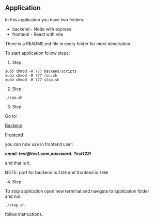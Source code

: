 ## Application

In this application you have two folders:

- backend - Node with express
- frontend - React with vite

There is a README.md file in every folder for more description.

To start application follow steps:

1. Step

```console
sudo chmod -R 777 backend/scripts
sudo chmod -R 777 run.sh
sudo chmod -R 777 stop.sh
```

2. Step

```console
./run.sh
```

3. Step

Go to:

[Backend](http://localhost:3100/api-docs)

[Frontend](http://localhost:3000)

you can now use in frontend user:

**_email: test@test.com_**
**_password: Test123!_**

and that is it.

NOTE: port for backend is `3100` and frontend is `3000`

4. Step

To stop application open new terminal and navigate to application folder and run:

```console
./stop.sh
```

follow instructions.
